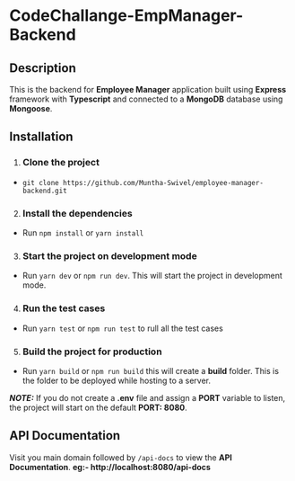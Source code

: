 # CodeChallange-EmpManager-Backend

## Description

This is the backend for **Employee Manager** application built using **Express** framework with **Typescript** and connected to a **MongoDB** database using **Mongoose**.

## Installation

1. ### Clone the project

- `git clone https://github.com/Muntha-Swivel/employee-manager-backend.git`

2. ### Install the dependencies

- Run `npm install` or `yarn install`

3. ### Start the project on development mode

- Run `yarn dev` or `npm run dev`. This will start the project in development mode.

4. ### Run the test cases

- Run `yarn test` or `npm run test` to rull all the test cases

5. ### Build the project for production

- Run `yarn build` or `npm run build` this will create a **build** folder. This is the folder to be deployed while hosting to a server.

**_NOTE:_** If you do not create a **.env** file and assign a **PORT** variable to listen, the project will start on the default **PORT: 8080**.

## API Documentation

Visit you main domain followed by `/api-docs` to view the **API Documentation**. **eg:- http://localhost:8080/api-docs**
